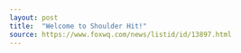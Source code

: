 ```yaml
---
layout: post
title:  "Welcome to Shoulder Hit!"
source: https://www.foxwq.com/news/listid/id/13897.html
---
```

